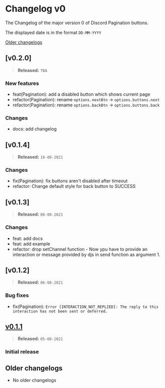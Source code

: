 # Changelog v0

The Changelog of the major version 0 of Discord Pagination buttons.

The displayed date is in the format `DD-MM-YYYY`

[Older changelogs](#older-changelogs)

## [v0.2.0]

> **Released:** `TBA`

### New features

- feat(Pagination): add a disabled button which shows current page
- refactor(Pagination): rename `options.nextBtn` -> `options.buttons.next`
- refactor(Pagination): rename `options.backBtn` -> `options.buttons.back`

### Changes

- docs: add changelog

## [v0.1.4]

> **Released:** `10-08-2021`

### Changes

- fix(Pagination): fix buttons aren't disabled after timeout
- refactor: Change default style for back button to SUCCESS

## [v0.1.3]

> **Released:** `08-08-2021`

### Changes

- feat: add docs
- feat: add example
- refactor: drop setChannel function - Now ypu have to provide an interaction or message provided by djs in send function as argument 1.

## [v0.1.2]

> **Released:** `06-08-2021`

### Bug fixes

- fix(Pagination): `Error [INTERACTION_NOT_REPLIED]: The reply to this interaction has not been sent or deferred.`

## [v0.1.1]

> **Released:** `05-08-2021`

### Initial release

[v0.1.1]: https://github.com/Welcome-Bot/welcome-bot/releases/tag/v0.1.1

## Older changelogs

- No older changelogs
